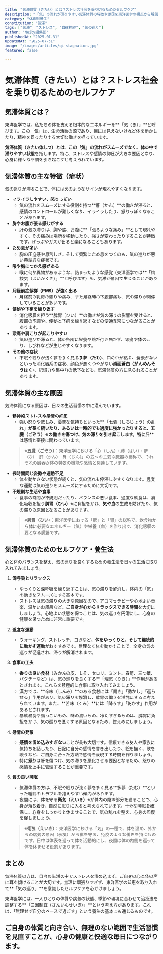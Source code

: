 ```yaml
---
title: "気滞体質（きたい）とは？ストレス社会を乗り切るためのセルフケア"
description: "「気」の流れが滞りやすい気滞体質の特徴や原因を東洋医学の視点から解説。日々の生活で実践できるセルフケア・養生法をご紹介します。"
category: "体質別養生"
constitution: "気滞"
tags: ["気滞", "ストレス", "自律神経", "気の巡り"]
author: "Neiby編集部"
publishedAt: "2025-07-31"
updatedAt: "2025-07-31"
image: "/images/articles/qi-stagnation.jpg"
featured: false

---
```


# 気滞体質（きたい）とは？ストレス社会を乗り切るためのセルフケア

## 気滞体質とは？

東洋医学では、私たちの体を支える根本的なエネルギーを**「気（き）」**と呼びます。この「気」は、生命活動の源であり、目には見えないけれど体を動かしたり、精神を司ったりする大切な働きを担っています。

**気滞体質（きたい体しつ）**とは、この**「気」の流れがスムーズでなく、体の中で滞りやすい状態**を指します。特に、ストレスや感情の抑圧が大きな要因となり、心身に様々な不調を引き起こすと考えられています。

## 気滞体質の主な特徴（症状）

気の巡りが滞ることで、体には次のようなサインが現れやすくなります。

*   **イライラしやすい、怒りっぽい**
    *   気の流れをスムーズにする役割を持つ**肝（かん）**の働きが滞ると、感情のコントロールが難しくなり、イライラしたり、怒りっぽくなることがあります。
*   **胸やお腹が張る感じがする**
    *   肝の気の滞りは、胸や脇、お腹に**「張るような痛み」**として現れやすく、その痛みは場所を移動したり、強さが変わったりすることが特徴です。げっぷやガスが出ると楽になることもあります。
*   **ため息が多い**
    *   胸の圧迫感や息苦しさ、そして頻繁にため息をつくのも、気の巡りが悪い典型的な症状です。
*   **喉や胸につかえ感がある**
    *   喉に何か異物があるような、詰まったような感覚（東洋医学では**「梅核気（ばいかくき）」**と呼びます）も、気滞が原因で生じることがあります。
*   **月経前症候群（PMS）が強く出る**
    *   月経前の乳房の張りや痛み、また月経時の下腹部痛も、気の滞りが関係していることが多いです。
*   **便秘や下痢を繰り返す**
    *   消化吸収を担う**脾胃（ひい）**の働きが気の滞りの影響を受けると、腹部の不調や、便秘と下痢を繰り返すなどの便通異常につながることがあります。
*   **頭痛や肩こりが起こりやすい**
    *   気の巡りが滞ると、体の各所に栄養や熱が行き届かず、頭痛や体のこり、しびれなどが生じやすくなります。
*   **その他の症状**
    *   不眠や眠りが浅く夢を多く見る**多夢（たむ）**、口の中が粘る、食欲がないといった消化器系の症状、顔色が悪くつやがない**顔面蒼白（がんめんそうはく）**、記憶力や集中力の低下なども、気滞体質の方に見られることがあります。

## 気滞体質の主な原因

気滞体質になる原因は、日々の生活習慣の中に潜んでいます。

*   **精神的ストレスや感情の抑圧**
    *   強い怒りや悲しみ、憂鬱な気持ちといった**「七情（しちじょう）の乱れ」**が長く続いたり、あるいは一時的でも過度に強かったりすると、**五臓（ごぞう）**※の働きを傷つけ、気の滞りを引き起こします。特に**肝**は感情と密接に関わっています。
    > ※**五臓（ごぞう）**：東洋医学における「心（しん）・肺（はい）・脾（ひ）・肝（かん）・腎（じん）」の五つの主要な臓器の総称で、それぞれの臓器が体の特定の機能や感情と関連しています。
*   **長時間同じ姿勢や運動不足**
    *   体を動かさない状態が続くと、気の流れも停滞しやすくなります。適度な運動は気の巡りをスムーズにするために大切です。
*   **不規則な生活や食事**
    *   食事の時間が不規則だったり、バランスの悪い食事、過度な飲食は、消化吸収を担う**脾胃（ひい）**※に負担をかけ、**気や血**の生成を妨げたり、気の滞りの原因となることがあります。
    > ※**脾胃（ひい）**：東洋医学における「脾」と「胃」の総称で、飲食物から体に必要なエネルギー（気）や栄養（血）を作り出す、消化吸収の要となる臓器です。

## 気滞体質のためのセルフケア・養生法

心と体のバランスを整え、気の巡りを良くするための養生法を日々の生活に取り入れてみましょう。

1.  **深呼吸とリラックス**
    *   ゆっくりと深呼吸を繰り返すことは、気の滞りを解消し、体内の「気」の動きをスムーズにする基本です。
    *   ストレスは気の滞りの大きな原因なので、アロマセラピーや心地よい音楽、温かいお風呂など、**ご自身が心からリラックスできる時間**を大切にしましょう。心地よい状態を保つことは、気の巡りを円滑にし、心身の健康を保つために非常に重要です。

2.  **適度な運動**
    *   ウォーキング、ストレッチ、ヨガなど、**体をゆっくりと、そして継続的に動かす運動**がおすすめです。無理なく体を動かすことで、全身の気の巡りが促進され、滞りが解消されます。

3.  **食事の工夫**
    *   **香りの良い食材**（みかんの皮、しそ、セロリ、ミント、春菊、三つ葉、パクチーなど）は、気の巡りを良くする**「理気（りき）」**作用があるとされます。これらを積極的に食事に取り入れてみましょう。
    *   漢方では、**辛味（しんみ）**のある食材には「開き」「動かし」「巡らせる」作用があり、気の滞りを解消し、脾胃の働きを活発にすると考えられています。また、**苦味（くみ）**には「降ろす」「乾かす」作用があるとされます。
    *   暴飲暴食や脂っこいもの、味の濃いもの、冷たすぎるものは、脾胃に負担をかけ、気の巡りを悪くする原因となるため、控えめにしましょう。

4.  **感情の発散**
    *   **感情を溜め込みすぎない**ことが最も大切です。信頼できる友人や家族に気持ちを話したり、日記に自分の感情を書き出したり、絵を描く、歌を歌うなど、ご自身に合った方法で感情を表現する時間を作りましょう。
    *   特に**怒り**は肝を傷つけ、気の滞りを悪化させる要因となるため、怒りの感情を上手に管理することが重要です。

5.  **質の良い睡眠**
    *   気滞体質の方は、不眠や眠りが浅く夢を多く見る**多夢（たむ）**といった睡眠のトラブルを抱えやすい傾向があります。
    *   夜間には、体を守る**衛気（えいき）**※が体内の陰の部分を巡ることで、心身が落ち着き、自然に眠りに入ると考えられています。十分な睡眠を確保し、心身をしっかりと休ませることで、気の乱れを整え、心身の回復を促しましょう。
    > ※**衛気（えいき）**：東洋医学における「気」の一種で、体を温め、外からの病気の原因（邪気）から体を守る、免疫のような働きを持つものです。日中は体表を巡って体を活動的にし、夜間は体の内側を巡って体を休ませる役割があります。

## まとめ

気滞体質の方は、日々の生活の中でストレスを溜め込まず、ご自身の心と体の声に耳を傾けることが大切です。無理に頑張りすぎず、東洋医学の知恵を取り入れて**「気の巡り」**を意識したセルフケアを心がけましょう。

東洋医学には、一人ひとりの体質や病気の状態、季節や環境に合わせて治療法を調整する**「三因制宜（さんいんせいぎ）」**という考え方があります。これは、「無理せず自分のペースで過ごす」という養生の基本にも通じるものです。

ご自身の体質と向き合い、無理のない範囲で生活習慣を見直すことが、心身の健康と快適な毎日につながります。
---